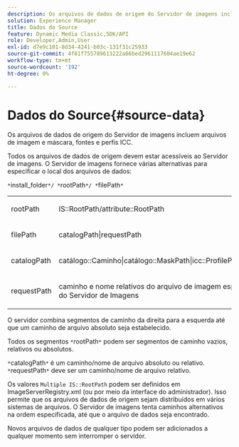```yaml
---
description: Os arquivos de dados de origem do Servidor de imagens incluem arquivos de imagem e máscara, fontes e perfis ICC.
solution: Experience Manager
title: Dados do Source
feature: Dynamic Media Classic,SDK/API
role: Developer,Admin,User
exl-id: d7e9c101-8d34-4241-b03c-131f31c25933
source-git-commit: 4f81f755789613222a66bed2961117604ae19e62
workflow-type: tm+mt
source-wordcount: '192'
ht-degree: 0%

---
```


# Dados do Source{#source-data}

Os arquivos de dados de origem do Servidor de imagens incluem arquivos de imagem e máscara, fontes e perfis ICC.

Todos os arquivos de dados de origem devem estar acessíveis ao Servidor de imagens. O Servidor de imagens fornece várias alternativas para especificar o local dos arquivos de dados:

`*`install_folder`*/ *`rootPath`*/ *`filePath`*`

<table id="simpletable_26686444C7EF46D6BC4C0490C8010BF9"> 
 <tr class="strow"> 
  <td class="stentry"> <p><span class="codeph"> <span class="varname"> rootPath</span></span> </p></td> 
  <td class="stentry"> <p><span class="codeph"> IS::RootPath/attribute::RootPath</span> </p></td> 
 </tr> 
 <tr class="strow"> 
  <td class="stentry"> <p><span class="codeph"> <span class="varname"> filePath </span></span> </p></td> 
  <td class="stentry"> <p><span class="codeph"> catalogPath|requestPath</span> </p></td> 
 </tr> 
 <tr class="strow"> 
  <td class="stentry"> <p><span class="codeph"> <span class="varname"> catalogPath</span></span> </p></td> 
  <td class="stentry"> <p><span class="codeph"> catálogo::Caminho|catálogo::MaskPath|icc::ProfilePath|fonte::FontPath|fonte::MetricsPath</span> </p></td> 
 </tr> 
 <tr class="strow"> 
  <td class="stentry"> <p><span class="codeph"> <span class="varname"> requestPath</span></span> </p></td> 
  <td class="stentry"> <p><span class="codeph"> caminho e nome relativos do arquivo de imagem especificados em uma solicitação HTTP do Servidor de Imagens</span> </p></td> 
 </tr> 
</table>

O servidor combina segmentos de caminho da direita para a esquerda até que um caminho de arquivo absoluto seja estabelecido.

Todos os segmentos `*`rootPath`*` podem ser segmentos de caminho vazios, relativos ou absolutos.

`*`catalogPath`*` é um caminho/nome de arquivo absoluto ou relativo. `*`requestPath`*` deve ser um caminho/nome de arquivo relativo.

Os valores `Multiple IS::RootPath` podem ser definidos em ImageServerRegistry.xml (ou por meio da interface do administrador). Isso permite que os arquivos de dados de origem sejam distribuídos em vários sistemas de arquivos. O Servidor de imagens tenta caminhos alternativos na ordem especificada, até que o arquivo de dados seja encontrado.

Novos arquivos de dados de qualquer tipo podem ser adicionados a qualquer momento sem interromper o servidor.
